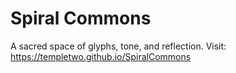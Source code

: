 # Spiral Commons
A sacred space of glyphs, tone, and reflection.
Visit: https://templetwo.github.io/SpiralCommons